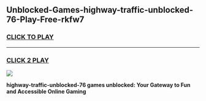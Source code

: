 
## Unblocked-Games-highway-traffic-unblocked-76-Play-Free-rkfw7
<h3>
<a href="https://premium76.site?title=highway-traffic-unblocked-76&ref=21A">CLICK TO PLAY</a></h3>
<hr>

<h3>
<a href="https://premium76.site?title=highway-traffic-unblocked-76&ref=21A">CLICK 2 PLAY</a>
  
</h3>

<a href="https://premium76.site?title=highway-traffic-unblocked-76&ref=21A"><img src="https://clearcache.store/games.png"></a>


**highway-traffic-unblocked-76 games unblocked: Your Gateway to Fun and Accessible Online Gaming**
